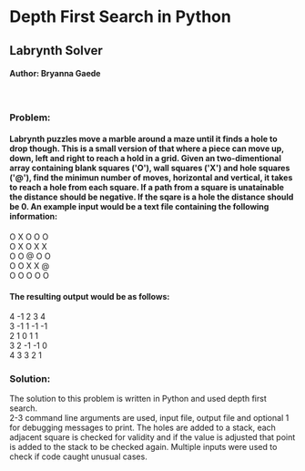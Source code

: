 # Depth First Search in Python
## Labrynth Solver
#### Author: Bryanna Gaede
<br>

### Problem:

#### Labrynth puzzles move a marble around a maze until it finds a hole to drop though. This is a small version of that where a piece can move up, down, left and right to reach a hold in a grid. Given an two-dimentional array containing blank squares ('O'), wall squares ('X') and hole squares ('@'), find the minimun number of moves, horizontal and vertical, it takes to reach a hole from each square. If a path from a square is unatainable the distance should be negative. If the sqare is a hole the distance should be 0. An example input would be a text file containing the following information:

O X O O O <br>
O X O X X <br>
O O @ O O <br>
O O X X @ <br>
O O O O O <br>

#### The resulting output would be as follows:

4 -1 2 3 4 <br>
3 -1 1 -1 -1 <br>
2 1 0 1 1 <br>
3 2 -1 -1 0 <br>
4 3 3 2 1 <br>

### Solution:

The solution to this problem is written in Python and used depth first search. <br>
2-3 command line arguments are used, input file, output file and optional 1 for debugging messages to print. The holes are added to a stack, each adjacent square is checked for validity and if the value is adjusted that point is added to the stack to be checked again. Multiple inputs were used to check if code caught unusual cases. 